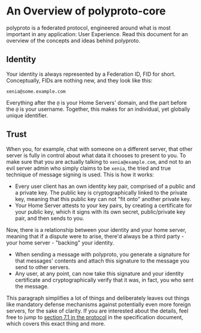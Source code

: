 # An Overview of polyproto-core

polyproto is a federated protocol, engineered around what is most important in any application: User Experience.
Read this document for an overview of the concepts and ideas behind polyproto.

## Identity

Your identity is always represented by a Federation ID, FID for short. Conceptually, FIDs are nothing new,
and they look like this: 

`xenia@some.example.com`

Everything after the `@` is your Home Servers' domain, and the part before the `@` is your username.
Together, this makes for an individual, yet globally unique identifier.

## Trust

When you, for example, chat with someone on a different server, that other server is fully in control
about what data it chooses to present to you. To make sure that you are actually talking to `xenia@example.com`,
and not to an evil server admin who simply claims to be `xenia`, the tried and true technique of
message signing is used. This is how it works:

- Every user client has an own identity key pair, comprised of a public and a private key. The public
  key is cryptographically linked to the private key, meaning that this public key can not "fit onto"
  another private key.
- Your Home Server attests to your key pairs, by creating a certificate for your public key, which it
  signs with its own secret, public/private key pair, and then sends to you.

Now, there is a relationship between your identity and your home server, meaning that if a dispute were
to arise, there'd always be a third party - your home server - "backing" your identity.

- When sending a message with polyproto, you generate a signature for that messages' contents and attach
  this signature to the message you send to other servers. 
- Any user, at any point, can now take this signature and your identity certificate and cryptographically
  verify that it was, in fact, you who sent the message.

This paragraph simplifies a lot of things and deliberately leaves out things like mandatory defense mechanisms
against potentially even more foreign servers, for the sake of clarity. If you are interested about the
details, feel free to jump to 
[section 7.1 in the protocol](/Protocol%20Specifications/core/#71-home-server-signed-certificates-for-public-client-identity-keys-id-cert)
in the specification document, which covers this exact thing and more.
